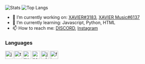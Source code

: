![Stats](https://github-readme-stats.vercel.app/api?username=DSGChirag&title_color=246bce&text_color=ffffff&bg_color=000000&include_all_commits=true&hide_border=true&hide_title=true)
![Top Langs](https://github-readme-stats.vercel.app/api/top-langs/?username=DSGChirag&layout=compact&title_color=246bce&text_color=ffffff&bg_color=000000&hide_border=true)

- 🔭 I’m currently working on: [XAVIER#3183](https://discord.com/api/oauth2/authorize?client_id=797524995471441920&permissions=8&scope=bot), [XAVIER Music#6137](https://discord.com/api/oauth2/authorize?client_id=797075986482331658&permissions=8&scope=bot)
- 🌱 I’m currently learning: Javascript, Python, HTML
- 📫 How to reach me: [DISCORD](https://dsc.gg/dw-gaming), [Instagram](https://instagram.com/chirag_dev47)

### Languages

<!--<img align="left" alt="Visual Studio Code" width="26px" src="https://i.imgur.com/LwSdAlE.png" />
<img align="left" alt="discord.js" width="26px" src="https://i.imgur.com/SI1DZf3.png" />-->
<img align="left" alt="js" width="26px" src="https://i.imgur.com/3u1wzwE.png" />
<img align="left" alt="ts" width="26px" src="https://i.imgur.com/vSgFULR.png" />
<img align="left" alt="py" width="26px" src="https://i.imgur.com/4pIzF9V.png" />
<img align="left" alt="node.js" width="26px" src="https://i.imgur.com/tYLFZBh.png" /> 
<img align="left" alt="jsdom" width="26px" src="https://imgur.com/znELr8P.png" /> 
<!-- <img align="left" alt="mongodb" width="26px" src="https://devicons.github.io/devicon/devicon.git/icons/mongodb/mongodb-original-wordmark.svg" />  -->
<img align="left" alt="firebase" width="26px" src="https://i.imgur.com/1RVXvxS.png" /> 
<!--<img align="left" alt="photoshop" width="26px" src="https://i.imgur.com/OC1RcS5.jpg" /> <br />-->
